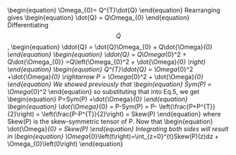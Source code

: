 \begin{equation}
\Omega_{0}= Q^{T}\dot{Q}
\end{equation}
Rearranging gives 
\begin{equation}
\dot{Q} = Q\Omega_{0}
\end{equation}
Differentiating $$\dot{Q}$$,
\begin{equation}
\ddot{Q} = \dot{Q}\Omega_{0} + Q\dot{\Omega}_{0} 
\end{equation}
\begin{equation}
\ddot{Q} = Q\Omega_{0}^2 + Q\dot{\Omega_{0}} =Q\left(\Omega_{0}^2 + \dot{\Omega}_{0} \right)
\end{equation}
\begin{equation}
Q^{T}\ddot{Q} = \Omega_{0}^2 +\dot{\Omega}_{0}  \rightarrow
P =  \Omega_{0}^2 + \dot{\Omega}_{0} 
\end{equation}
We showed previously that
\begin{equation}
Sym(P) = \Omega_{0}^2
\end{equation}
so substituting that into Eq.5, we get
\begin{equation}
P=Sym(P) +\dot{\Omega}_{0}
\end{equation}
\begin{equation}
\dot{\Omega}_{0} = P-Sym(P) = P- \left(\frac{P+P^{T}}{2}\right) =  \left(\frac{P-P^{T}}{2}\right) = Skew(P)
\end{equation}
where Skew(P) is the skew-symmetric tensor of P. 
Now that 
\begin{equation}
\dot{\Omega}_{0} = Skew(P)
\end{equation}
Integrating both sides will result in
\begin{equation}
\Omega_{0}\left(t\right)=\int_{z=0}^{t}Skew(P)(z)dz + \Omega_{0}\left(0\right)
\end{equation}
